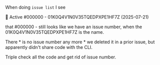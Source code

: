 When doing `issue list` I see

🔄 Active #000000 - 01K0Q4V1N0V35TQEDPXPE1HF7Z (2025-07-21)

that #000000 - still looks like we have an issue number, when the 01K0Q4V1N0V35TQEDPXPE1HF7Z
 is the name.

 There * is no issue number any more * we deleted it in a prior issue, but apparently didn't share code with the CLI.

Triple check all the code and get rid of issue number.